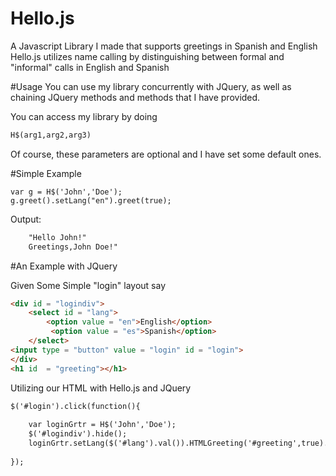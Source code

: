 # Hello.js

A Javascript Library I made that supports greetings in Spanish and English
Hello.js utilizes name calling by distinguishing between formal and "informal" calls in English and Spanish

#Usage
You can use my library concurrently with JQuery, as well as chaining JQuery methods and methods that I have provided.


You can access my library by doing

```html
H$(arg1,arg2,arg3)
```
Of course, these parameters are optional and I have set some default ones.

#Simple Example

    var g = H$('John','Doe');
    g.greet().setLang("en").greet(true);
    
Output:
```html
    "Hello John!"
    Greetings,John Doe!"
```

#An Example with JQuery

Given Some Simple "login" layout say
```html
<div id = "logindiv">
    <select id = "lang">
        <option value = "en">English</option>
         <option value = "es">Spanish</option>
    </select>
<input type = "button" value = "login" id = "login">
</div>
<h1 id  = "greeting"></h1>
```
Utilizing our HTML with Hello.js and JQuery

```html
$('#login').click(function(){
    
    var loginGrtr = H$('John','Doe');
    $('#logindiv').hide();
    loginGrtr.setLang($('#lang').val()).HTMLGreeting('#greeting',true).log();
    
});
```
